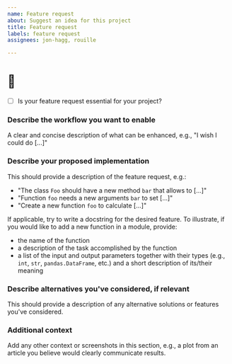 ```yaml
---
name: Feature request
about: Suggest an idea for this project
title: Feature request
labels: feature request
assignees: jon-hagg, rouille

---
```


 # :rocket:

- [ ] Is your feature request essential for your project?


### Describe the workflow you want to enable
A clear and concise description of what can be enhanced, e.g., "I wish I could do [...]"

### Describe your proposed implementation
This should provide a description of the feature request, e.g.:
* "The class `Foo` should have a new method `bar` that allows to [...]"
* "Function `foo` needs a new arguments `bar` to set [...]"
* "Create a new function `foo` to calculate [...]"

If applicable, try to write a docstring for the desired feature. To illustrate, if you would like to add a new function in a module, provide:
* the name of the function
* a description of the task accomplished by the function
* a list of the input and output parameters together with their types (e.g., `int`,
  `str`, `pandas.DataFrame`, etc.) and a short description of its/their meaning

### Describe alternatives you've considered, if relevant
This should provide a description of any alternative solutions or features you've
considered.

### Additional context
Add any other context or screenshots in this section, e.g., a plot from an article you
believe would clearly communicate results.
